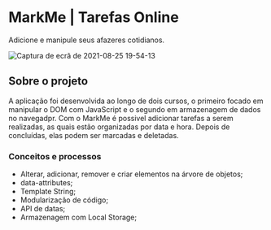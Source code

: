 # MarkMe | Tarefas Online
Adicione e manipule seus afazeres cotidianos.

![Captura de ecrã de 2021-08-25 19-54-13](https://user-images.githubusercontent.com/78432629/130874816-53ce2eed-d6b6-472a-96d2-28e048d722ac.png)


## Sobre o projeto
A aplicação foi desenvolvida ao longo de dois cursos, o primeiro focado em manipular o DOM com JavaScript e o segundo em armazenagem de dados no navegadpr. Com o MarkMe é possivel adicionar tarefas a serem realizadas, as quais estão organizadas por data e hora. Depois de concluídas, elas podem ser marcadas e deletadas. 


### Conceitos e processos
* Alterar, adicionar, remover e criar elementos na árvore de objetos; 
* data-attributes;
* Template String;
* Modularização de código; 
* API de datas;
* Armazenagem com Local Storage;
